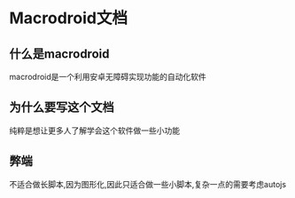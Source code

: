 # Macrodroid文档

## 什么是macrodroid
macrodroid是一个利用安卓无障碍实现功能的自动化软件

## 为什么要写这个文档
纯粹是想让更多人了解学会这个软件做一些小功能

## 弊端
不适合做长脚本,因为图形化,因此只适合做一些小脚本,复杂一点的需要考虑autojs